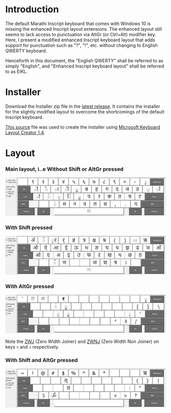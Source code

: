 Introduction
============
The default Marathi Inscript keyboard that comes with Windows 10 is missing the enhanced Inscript layout extensions. The enhanced layout still seems to lack access to punctuation via AltGr (or Ctrl+Alt) modifier key. Here, I present a modified enhanced Inscript keyboard layout that adds support for punctuation such as "?", "!", etc. without changing to English QWERTY keyboard. 

Henceforth in this document, the "English QWERTY" shall be referred to as simply "English", and "Enhanced Inscript keyboard layout" shall be referred to as EIKL.

Installer
=========
Download the Installer zip file in the [latest release](https://github.com/iaswtw/mr-inscript-punct/releases/latest).  It contains the installer for the slightly modified layout to overcome the shortcomings of the default Inscript keyboard.

[This source](https://github.com/iaswtw/mr-inscript-punct/blob/master/source/Marathi%20Enhanced%20INSCRIPT%20with%20Punctuation.klc) file was used to create the installer using [Microsoft Keyboard Layout Creator 1.4](https://www.microsoft.com/en-us/download/details.aspx?id=22339). 

Layout
======
### Main layout, i..e Without Shift or AltGr pressed
![](images/mr-enh-inscript-punct.png)

### With Shift pressed
![](images/mr-enh-inscript-punct--shift.png)

### With AltGr pressed
![](images/mr-enh-inscript-punct--alt-gr.png)

Note the [ZWJ](https://en.wikipedia.org/wiki/Zero-width_joiner) (Zero Width Joiner) and [ZWNJ](https://en.wikipedia.org/wiki/Zero-width_non-joiner) (Zero Width Non Joiner) on keys `१` and `२` respectively.

### With Shift and AltGr pressed
![](images/mr-enh-inscript-punct--alt-gr-shift.png)

